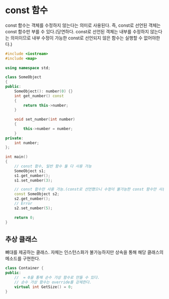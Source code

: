 # const 함수
const 함수는 객체를 수정하지 않는다는 의미로 사용된다.
즉, const로 선언된 객체는 const 함수만 부를 수 있다.(당연하다. const로 선언된 객체는 내부를 수정하지 않는다는 의미이므로 내부 수정이 가능한 const로 선언되지 않은 함수는 실행할 수 없어야한다.)
``` cpp
#include <iostream>  
#include <map>  
  
using namespace std;  
  
class SomeObject  
{  
public:  
    SomeObject(): number(0) {}  
    int get_number() const  
    {  
        return this->number;  
    }  
  
    void set_number(int number)  
    {  
        this->number = number;  
    }  
private:  
    int number;  
};  
  
int main()  
{  
	// const 함수, 일반 함수 둘 다 사용 가능
    SomeObject s1;  
    s1.get_number();  
    s1.set_number(3);  

	// const 함수만 사용 가능.(const로 선언했으니 수정이 불가능한 const 함수만 사용 가능)
    const SomeObject s2;  
    s2.get_number();  
    // Error  
    s2.set_number(5);  
  
    return 0;  
}
```

## 추상 클래스
뼈대를 제공하는 클래스.
자체는 인스턴스화가 불가능하지만 상속을 통해 해당 클래스의 메소드를 구현한다.
``` cpp
class Container {
public:
	//  = 0을 통해 순수 가상 함수로 만들 수 있다.
	// 순수 가상 함수는 override를 강제한다.
	virtual int GetSize() = 0;
}


```